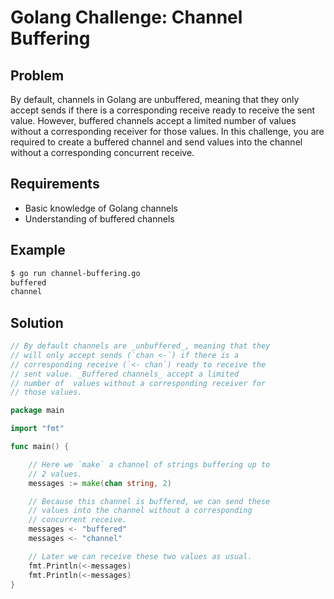 # Golang Challenge: Channel Buffering

## Problem

By default, channels in Golang are unbuffered, meaning that they only accept sends if there is a corresponding receive ready to receive the sent value. However, buffered channels accept a limited number of values without a corresponding receiver for those values. In this challenge, you are required to create a buffered channel and send values into the channel without a corresponding concurrent receive.

## Requirements

- Basic knowledge of Golang channels
- Understanding of buffered channels

## Example

```sh
$ go run channel-buffering.go 
buffered
channel

```

## Solution

```go
// By default channels are _unbuffered_, meaning that they
// will only accept sends (`chan <-`) if there is a
// corresponding receive (`<- chan`) ready to receive the
// sent value. _Buffered channels_ accept a limited
// number of  values without a corresponding receiver for
// those values.

package main

import "fmt"

func main() {

	// Here we `make` a channel of strings buffering up to
	// 2 values.
	messages := make(chan string, 2)

	// Because this channel is buffered, we can send these
	// values into the channel without a corresponding
	// concurrent receive.
	messages <- "buffered"
	messages <- "channel"

	// Later we can receive these two values as usual.
	fmt.Println(<-messages)
	fmt.Println(<-messages)
}

```